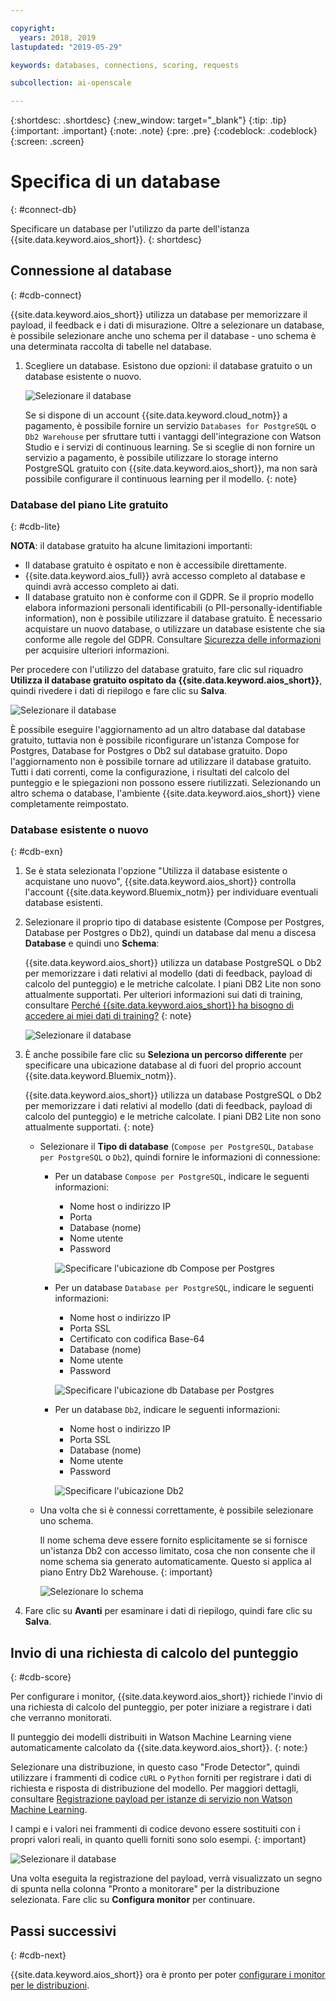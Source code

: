```yaml
---

copyright:
  years: 2018, 2019
lastupdated: "2019-05-29"

keywords: databases, connections, scoring, requests

subcollection: ai-openscale

---
```


{:shortdesc: .shortdesc}
{:new_window: target="_blank"}
{:tip: .tip}
{:important: .important}
{:note: .note}
{:pre: .pre}
{:codeblock: .codeblock}
{:screen: .screen}

# Specifica di un database
{: #connect-db}

Specificare un database per l'utilizzo da parte dell'istanza {{site.data.keyword.aios_short}}.
{: shortdesc}

## Connessione al database
{: #cdb-connect}

{{site.data.keyword.aios_short}} utilizza un database per memorizzare il payload, il feedback e i dati di misurazione. Oltre a selezionare un database, è possibile selezionare anche uno schema per il database - uno schema è una determinata raccolta di tabelle nel database.

1.  Scegliere un database. Esistono due opzioni: il database gratuito o un database esistente o nuovo.

    ![Selezionare il database](images/gs-config-database.png)

    Se si dispone di un account {{site.data.keyword.cloud_notm}} a pagamento, è possibile fornire un servizio `Databases for PostgreSQL` o `Db2 Warehouse` per sfruttare tutti i vantaggi dell'integrazione con Watson Studio e i servizi di continuous learning. Se si sceglie di non fornire un servizio a pagamento, è possibile utilizzare lo storage interno PostgreSQL gratuito con {{site.data.keyword.aios_short}}, ma non sarà possibile configurare il continuous learning per il modello.
    {: note}

### Database del piano Lite gratuito
{: #cdb-lite}

**NOTA**: il database gratuito ha alcune limitazioni importanti:

- Il database gratuito è ospitato e non è accessibile direttamente.
- {{site.data.keyword.aios_full}} avrà accesso completo al database e quindi avrà accesso completo ai dati.
- Il database gratuito non è conforme con il GDPR. Se il proprio modello elabora informazioni personali identificabili (o PII-personally-identifiable information), non è possibile utilizzare il database gratuito. È necessario acquistare un nuovo database, o utilizzare un database esistente che sia conforme alle regole del GDPR. Consultare [Sicurezza delle informazioni](/docs/services/ai-openscale?topic=ai-openscale-is-ov) per acquisire ulteriori informazioni.

Per procedere con l'utilizzo del database gratuito, fare clic sul riquadro **Utilizza il database gratuito ospitato da {{site.data.keyword.aios_short}}**, quindi rivedere i dati di riepilogo e fare clic su **Salva**.

  ![Selezionare il database](images/gs-config-database2.png)
  
È possibile eseguire l'aggiornamento ad un altro database dal database gratuito, tuttavia non è possibile riconfigurare un'istanza Compose for Postgres, Database for Postgres o Db2 sul database gratuito. Dopo l'aggiornamento non è possibile tornare ad utilizzare il database gratuito. Tutti i dati correnti, come la configurazione, i risultati del calcolo del punteggio e le spiegazioni non possono essere riutilizzati. Selezionando un altro schema o database, l'ambiente {{site.data.keyword.aios_short}} viene completamente reimpostato.



### Database esistente o nuovo
{: #cdb-exn}

1.  Se è stata selezionata l'opzione "Utilizza il database esistente o acquistane uno nuovo", {{site.data.keyword.aios_short}} controlla l'account {{site.data.keyword.Bluemix_notm}} per individuare eventuali database esistenti.

1.  Selezionare il proprio tipo di database esistente (Compose per Postgres, Database per Postgres o Db2), quindi un database dal menu a discesa **Database** e quindi uno **Schema**:

    {{site.data.keyword.aios_short}} utilizza un database PostgreSQL o Db2 per memorizzare i dati relativi al modello (dati di feedback, payload di calcolo del punteggio) e le metriche calcolate. I piani DB2 Lite non sono attualmente supportati. Per ulteriori informazioni sui dati di training, consultare [Perché {{site.data.keyword.aios_short}} ha bisogno di accedere ai miei dati di training?](/docs/services/ai-openscale?topic=ai-openscale-trainingdata#trainingdata)
    {: note}

    ![Selezionare il database](images/gs-config-database3.png)

1.  È anche possibile fare clic su **Seleziona un percorso differente** per specificare una ubicazione database al di fuori del proprio account {{site.data.keyword.Bluemix_notm}}.

    {{site.data.keyword.aios_short}} utilizza un database PostgreSQL o Db2 per memorizzare i dati relativi al modello (dati di feedback, payload di calcolo del punteggio) e le metriche calcolate. I piani DB2 Lite non sono attualmente supportati.
    {: note}

    - Selezionare il **Tipo di database** (`Compose per PostgreSQL`, `Database per PostgreSQL` o `Db2`), quindi fornire le informazioni di connessione:

        - Per un database `Compose per PostgreSQL`, indicare le seguenti informazioni:

            - Nome host o indirizzo IP
            - Porta
            - Database (nome)
            - Nome utente
            - Password

            ![Specificare l'ubicazione db Compose per Postgres](images/db-config-cpostgres.png)

        - Per un database `Database per PostgreSQL`, indicare le seguenti informazioni:

            - Nome host o indirizzo IP
            - Porta SSL
            - Certificato con codifica Base-64
            - Database (nome)
            - Nome utente
            - Password

            ![Specificare l'ubicazione db Database per Postgres](images/db-config-dpostgres.png)

        - Per un database `Db2`, indicare le seguenti informazioni:

            - Nome host o indirizzo IP
            - Porta SSL
            - Database (nome)
            - Nome utente
            - Password

            ![Specificare l'ubicazione Db2 ](images/db-config-db2.png)

    - Una volta che si è connessi correttamente, è possibile selezionare uno schema.

      Il nome schema deve essere fornito esplicitamente se si fornisce un'istanza Db2 con accesso limitato, cosa che non consente che il nome schema sia generato automaticamente. Questo si applica al piano Entry Db2 Warehouse.
      {: important}

      ![Selezionare lo schema](images/gs-config-database5.png)

1.  Fare clic su **Avanti** per esaminare i dati di riepilogo, quindi fare clic su **Salva**.

## Invio di una richiesta di calcolo del punteggio
{: #cdb-score}

Per configurare i monitor, {{site.data.keyword.aios_short}} richiede l'invio di una richiesta di calcolo del punteggio, per poter iniziare a registrare i dati che verranno monitorati.

Il punteggio dei modelli distribuiti in Watson Machine Learning viene automaticamente calcolato da {{site.data.keyword.aios_short}}.
{: note:}

Selezionare una distribuzione, in questo caso "Frode Detector", quindi utilizzare i frammenti di codice `cURL` o `Python` forniti per registrare i dati di richiesta e risposta di distribuzione del modello. Per maggiori dettagli, consultare [Registrazione payload per istanze di servizio non Watson Machine Learning](/docs/services/ai-openscale?topic=ai-openscale-cml-connect).

I campi e i valori nei frammenti di codice devono essere sostituiti con i propri valori reali, in quanto quelli forniti sono solo esempi.
{: important}

![Selezionare il database](images/config-send-scoring.png)

Una volta eseguita la registrazione del payload, verrà visualizzato un segno di spunta nella colonna "Pronto a monitorare" per la distribuzione selezionata. Fare clic su **Configura monitor** per continuare.

## Passi successivi
{: #cdb-next}

{{site.data.keyword.aios_short}} ora è pronto per poter [configurare i monitor per le distribuzioni](/docs/services/ai-openscale?topic=ai-openscale-mo-config).
